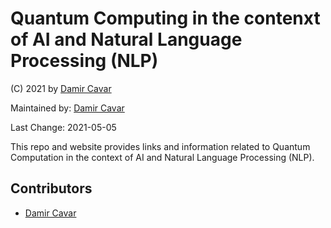 # Quantum Computing in the contenxt of AI and Natural Language Processing (NLP)

(C) 2021 by [Damir Cavar]


Maintained by: [Damir Cavar]

Last Change: 2021-05-05


This repo and website provides links and information related to Quantum Computation in the context of AI and Natural Language Processing (NLP).


## Contributors

- [Damir Cavar]





[Damir Cavar]: http://damir.cavar.me/ "Damir Cavar"
